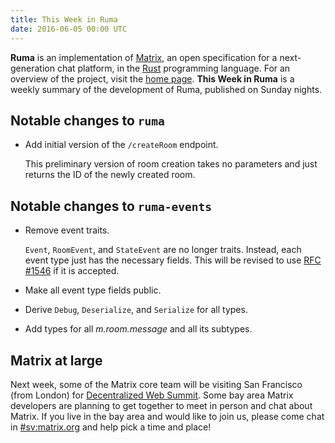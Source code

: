 ```yaml
---
title: This Week in Ruma
date: 2016-06-05 00:00 UTC
---
```


**Ruma** is an implementation of [Matrix](https://matrix.org), an open specification for a next-generation chat platform, in the [Rust](https://www.rust-lang.org/) programming language.
For an overview of the project, visit the [home page](/).
**This Week in Ruma** is a weekly summary of the development of Ruma, published on Sunday nights.

## Notable changes to `ruma`

* Add initial version of the `/createRoom` endpoint.

  This preliminary version of room creation takes no parameters and just returns the ID of the newly created room.

## Notable changes to `ruma-events`

* Remove event traits.

  `Event`, `RoomEvent`, and `StateEvent` are no longer traits.
  Instead, each event type just has the necessary fields.
  This will be revised to use [RFC #1546](https://github.com/rust-lang/rfcs/pull/1546) if it is accepted.

* Make all event type fields public.

* Derive `Debug`, `Deserialize`, and `Serialize` for all types.

* Add types for all *m.room.message* and all its subtypes.

## Matrix at large

Next week, some of the Matrix core team will be visiting San Francisco (from London) for [Decentralized Web Summit](http://www.decentralizedweb.net/).
Some bay area Matrix developers are planning to get together to meet in person and chat about Matrix.
If you live in the bay area and would like to join us, please come chat in [#sv:matrix.org](https://vector.im/beta/#/room/#sv:matrix.org) and help pick a time and place!

